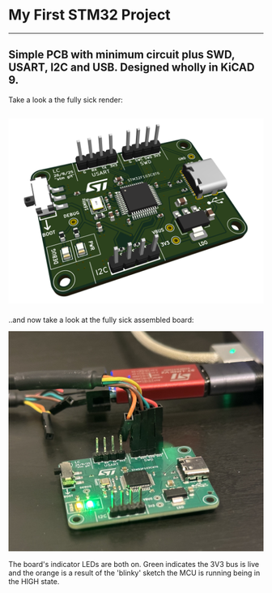 # My First STM32 Project
---
Simple PCB with minimum circuit plus SWD, USART, I2C and USB. Designed wholly in KiCAD 9.
---
Take a look a the fully sick render:

![pcb_render](pcb_final_render.png)
---
..and now take a look at the fully sick assembled board:

![pcb_render](assembled_board.jpg)

The board's indicator LEDs are both on. Green indicates the 3V3 bus is live and the orange is a result of the 'blinky' sketch the MCU is running being in the HIGH state.


